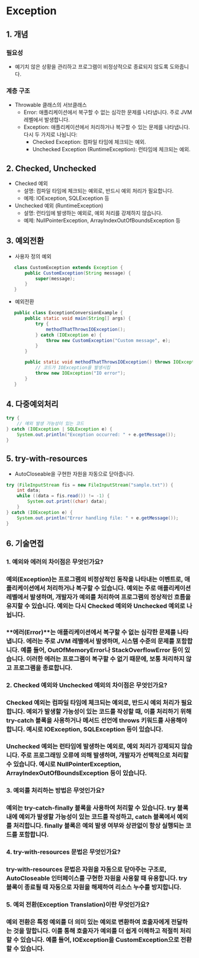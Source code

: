 # Exception

## 1. 개념

### 필요성
 - 예기치 않은 상황을 관리하고 프로그램이 비정상적으로 종료되지 않도록 도와줍니다.

### 계층 구조
 - Throwable 클래스의 서브클래스
    - Error: 애플리케이션에서 복구할 수 없는 심각한 문제를 나타냅니다. 주로 JVM 레벨에서 발생합니다.
    - Exception: 애플리케이션에서 처리하거나 복구할 수 있는 문제를 나타냅니다. 다시 두 가지로 나뉩니다:
        - Checked Exception: 컴파일 타임에 체크되는 예외.
        - Unchecked Exception (RuntimeException): 런타임에 체크되는 예외.

## 2. Checked, Unchecked
 - Checked 예외
    - 설명: 컴파일 타임에 체크되는 예외로, 반드시 예외 처리가 필요합니다.
    - 예제: IOException, SQLException 등
 - Unchecked 예외 (RuntimeException)
    - 설명: 런타임에 발생하는 예외로, 예외 처리를 강제하지 않습니다.
    - 예제: NullPointerException, ArrayIndexOutOfBoundsException 등

## 3. 예외전환
 - 사용자 정의 예외
 ```java
    class CustomException extends Exception {
        public CustomException(String message) {
            super(message);
        }
    }
 ```

 - 예외전환
 ```java
    public class ExceptionConversionExample {
        public static void main(String[] args) {
            try {
                methodThatThrowsIOException();
            } catch (IOException e) {
                throw new CustomException("Custom message", e);
            }
        }

        public static void methodThatThrowsIOException() throws IOException {
            // 코드가 IOException을 발생시킴
            throw new IOException("IO error");
        }
    }
 ```

## 4. 다중예외처리
```java
try {
    // 예외 발생 가능성이 있는 코드
} catch (IOException | SQLException e) {
    System.out.println("Exception occurred: " + e.getMessage());
}
```

## 5. try-with-resources
 - AutoCloseable을 구현한 자원을 자동으로 닫아줍니다.
```java
try (FileInputStream fis = new FileInputStream("sample.txt")) {
    int data;
    while ((data = fis.read()) != -1) {
        System.out.print((char) data);
    }
} catch (IOException e) {
    System.out.println("Error handling file: " + e.getMessage());
}
```

## 6. 기술면접
### 1. 예외와 에러의 차이점은 무엇인가요?
### 예외(Exception)는 프로그램의 비정상적인 동작을 나타내는 이벤트로, 애플리케이션에서 처리하거나 복구할 수 있습니다. 예외는 주로 애플리케이션 레벨에서 발생하며, 개발자가 예외를 처리하여 프로그램의 정상적인 흐름을 유지할 수 있습니다. 예외는 다시 Checked 예외와 Unchecked 예외로 나뉩니다.
### **에러(Error)**는 애플리케이션에서 복구할 수 없는 심각한 문제를 나타냅니다. 에러는 주로 JVM 레벨에서 발생하며, 시스템 수준의 문제를 포함합니다. 예를 들어, OutOfMemoryError나 StackOverflowError 등이 있습니다. 이러한 에러는 프로그램이 복구할 수 없기 때문에, 보통 처리하지 않고 프로그램을 종료합니다.

### 2. Checked 예외와 Unchecked 예외의 차이점은 무엇인가요?
### Checked 예외는 컴파일 타임에 체크되는 예외로, 반드시 예외 처리가 필요합니다. 예외가 발생할 가능성이 있는 코드를 작성할 때, 이를 처리하기 위해 try-catch 블록을 사용하거나 메서드 선언에 throws 키워드를 사용해야 합니다. 예시로 IOException, SQLException 등이 있습니다.
### Unchecked 예외는 런타임에 발생하는 예외로, 예외 처리가 강제되지 않습니다. 주로 프로그래밍 오류에 의해 발생하며, 개발자가 선택적으로 처리할 수 있습니다. 예시로 NullPointerException, ArrayIndexOutOfBoundsException 등이 있습니다.

### 3. 예외를 처리하는 방법은 무엇인가요?
### 예외는 try-catch-finally 블록을 사용하여 처리할 수 있습니다. try 블록 내에 예외가 발생할 가능성이 있는 코드를 작성하고, catch 블록에서 예외를 처리합니다. finally 블록은 예외 발생 여부와 상관없이 항상 실행되는 코드를 포함합니다.

### 4. try-with-resources 문법은 무엇인가요?
### try-with-resources 문법은 자원을 자동으로 닫아주는 구조로, AutoCloseable 인터페이스를 구현한 자원을 사용할 때 유용합니다. try 블록이 종료될 때 자동으로 자원을 해제하여 리소스 누수를 방지합니다.

### 5. 예외 전환(Exception Translation)이란 무엇인가요?
### 예외 전환은 특정 예외를 더 의미 있는 예외로 변환하여 호출자에게 전달하는 것을 말합니다. 이를 통해 호출자가 예외를 더 쉽게 이해하고 적절히 처리할 수 있습니다. 예를 들어, IOException을 CustomException으로 전환할 수 있습니다.